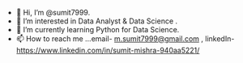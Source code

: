 - 👋 Hi, I’m @sumit7999.
- 👀 I’m interested in Data Analyst & Data Science .
- 🌱 I’m currently learning Python for Data Science.
- 📫 How to reach me ...email-  m.sumit7999@gmail.com , linkedIn- https://www.linkedin.com/in/sumit-mishra-940aa5221/

<!---
sumit7999/sumit7999 is a ✨ special ✨ repository because its `README.md` (this file) appears on your GitHub profile.
You can click the Preview link to take a look at your changes.
--->
